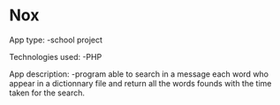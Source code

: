 # Nox

App type:
-school project

Technologies used:
-PHP

App description:
-program able to search in a message each word who appear in a dictionnary file and return all the words founds with the time taken for the search.
